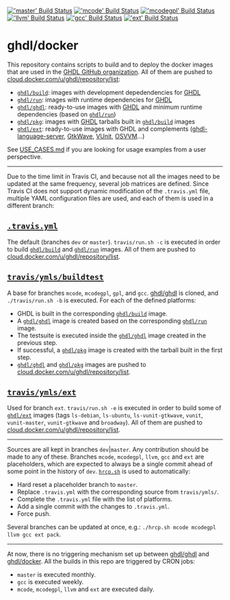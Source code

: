 [!['master' Build Status](https://img.shields.io/travis/com/ghdl/docker/master.svg?longCache=true&logo=travis&style=flat-square&label=master)](https://travis-ci.com/ghdl/docker/branches)
[!['mcode' Build Status](https://img.shields.io/travis/com/ghdl/docker/mcode.svg?longCache=true&logo=travis&style=flat-square&label=mcode)](https://travis-ci.com/ghdl/docker/branches)
[!['mcodegpl' Build Status](https://img.shields.io/travis/com/ghdl/docker/mcodegpl.svg?longCache=true&logo=travis&style=flat-square&label=mcodegpl)](https://travis-ci.com/ghdl/docker/branches)
[!['llvm' Build Status](https://img.shields.io/travis/com/ghdl/docker/llvm.svg?longCache=true&logo=travis&style=flat-square&label=llvm)](https://travis-ci.com/ghdl/docker/branches)
[!['gcc' Build Status](https://img.shields.io/travis/com/ghdl/docker/gcc.svg?longCache=true&logo=travis&style=flat-square&label=gcc)](https://travis-ci.com/ghdl/docker/branches)
[!['ext' Build Status](https://img.shields.io/travis/com/ghdl/docker/ext.svg?longCache=true&logo=travis&style=flat-square&label=ext)](https://travis-ci.com/ghdl/docker/branches)

# ghdl/docker

This repository contains scripts to build and to deploy the docker images that are used in the [GHDL GitHub organization](https://github.com/ghdl).
All of them are pushed to [cloud.docker.com/u/ghdl/repository/list](https://cloud.docker.com/u/ghdl/repository/list):

- [`ghdl/build`](https://cloud.docker.com/u/ghdl/repository/docker/ghdl/build/tags): images with development depedendencies for [GHDL](https://github.com/ghdl/ghdl)
- [`ghdl/run`](https://cloud.docker.com/u/ghdl/repository/docker/ghdl/run/tags): images with runtime dependencies for [GHDL](https://github.com/ghdl/ghdl)
- [`ghdl/ghdl`](https://cloud.docker.com/u/ghdl/repository/docker/ghdl/ghdl/tags): ready-to-use images with [GHDL](https://github.com/ghdl/ghdl) and minimum runtime dependencies (based on [`ghdl/run`](https://cloud.docker.com/u/ghdl/repository/docker/ghdl/run/tags))
- [`ghdl/pkg`](https://cloud.docker.com/u/ghdl/repository/docker/ghdl/pkg/tags): images with [GHDL](https://github.com/ghdl/ghdl) tarballs built in [`ghdl/build`](https://cloud.docker.com/u/ghdl/repository/docker/ghdl/build/tags) images
- [`ghdl/ext`](https://cloud.docker.com/u/ghdl/repository/docker/ghdl/ext/tags): ready-to-use images with GHDL and complements ([ghdl-language-server](https://github.com/ghdl/ghdl-language-server), [GtkWave](http://gtkwave.sourceforge.net/), [VUnit](https://vunit.github.io/), [OSVVM](http://osvvm.org/)...)

See [USE_CASES.md](./USE_CASES.md) if you are looking for usage examples from a user perspective.

---

Due to the time limit in Travis CI, and because not all the images need to be updated at the same frequency, several job matrices are defined. Since Travis CI does not support dynamic modification of the `.travis.yml` file, multiple YAML configuration files are used, and each of them is used in a different branch:

## [`.travis.yml`](./.travis.yml)

The default (branches `dev` or `master`). `travis/run.sh -c` is executed in order to build [`ghdl/build`](https://cloud.docker.com/u/ghdl/repository/docker/ghdl/build/tags) and [`ghdl/run`](https://cloud.docker.com/u/ghdl/repository/docker/ghdl/run/tags) images. All of them are pushed to [cloud.docker.com/u/ghdl/repository/list](https://cloud.docker.com/u/ghdl/repository/list).

## [`travis/ymls/buildtest`](./travis/ymls/buildtest)

A base for branches `mcode`, `mcodegpl`, `gpl`, and `gcc`. [ghdl/ghdl](https://github.com/ghdl/ghdl) is cloned, and `./travis/run.sh -b` is executed. For each of the defined platforms:

- GHDL is built in the corresponding [`ghdl/build`](https://cloud.docker.com/u/ghdl/repository/docker/ghdl/build/tags) image.
- A [`ghdl/ghdl`](https://cloud.docker.com/u/ghdl/repository/docker/ghdl/ghdl/tags) image is created based on the corresponding [`ghdl/run`](https://cloud.docker.com/u/ghdl/repository/docker/ghdl/run/tags) image.
- The testsuite is executed inside the [`ghdl/ghdl`](https://cloud.docker.com/u/ghdl/repository/docker/ghdl/ghdl/tags) image created in the previous step.
- If successful, a [`ghdl/pkg`](https://cloud.docker.com/u/ghdl/repository/docker/ghdl/pkg/tags) image is created with the tarball built in the first step.
- [`ghdl/ghdl`](https://cloud.docker.com/u/ghdl/repository/docker/ghdl/ghdl/tags) and [`ghdl/pkg`](https://cloud.docker.com/u/ghdl/repository/docker/ghdl/pkg/tags) images are pushed to [cloud.docker.com/u/ghdl/repository/list](https://cloud.docker.com/u/ghdl/repository/list).

## [`travis/ymls/ext`](./travis/ymls/ext)

Used for branch `ext`. `travis/run.sh -e` is executed in order to build some of [`ghdl/ext`](https://cloud.docker.com/u/ghdl/repository/docker/ghdl/ext/tags) images (tags `ls-debian`, `ls-ubuntu`, `ls-vunit-gtkwave`, `vunit`, `vunit-master`, `vunit-gtkwave` and `broadway`). All of them are pushed to [cloud.docker.com/u/ghdl/repository/list](https://cloud.docker.com/u/ghdl/repository/list).

---

Sources are all kept in branches `dev`|`master`. Any contribution should be made to any of these. Branches `mcode`, `mcodegpl`, `llvm`, `gcc` and `ext` are placeholders, which are expected to always be a single commit ahead of some point in the history of `dev`. [`hrcp.sh`](./hrcp.sh) is used to automatically:

- Hard reset a placeholder branch to `master`.
- Replace `.travis.yml` with the corresponding source from `travis/ymls/`.
- Complete the `.travis.yml` file with the list of platforms.
- Add a single commit with the changes to `.travis.yml`.
- Force push.

Several branches can be updated at once, e.g.: `./hrcp.sh mcode mcodegpl llvm gcc ext pack`.

---

At now, there is no triggering mechanism set up between [ghdl/ghdl](https://github.com/ghdl/ghdl) and [ghdl/docker](https://github.com/ghdl/docker). All the builds in this repo are triggered by CRON jobs:

- `master` is executed monthly.
- `gcc` is executed weekly.
- `mcode`, `mcodegpl`, `llvm` and `ext` are executed daily.

